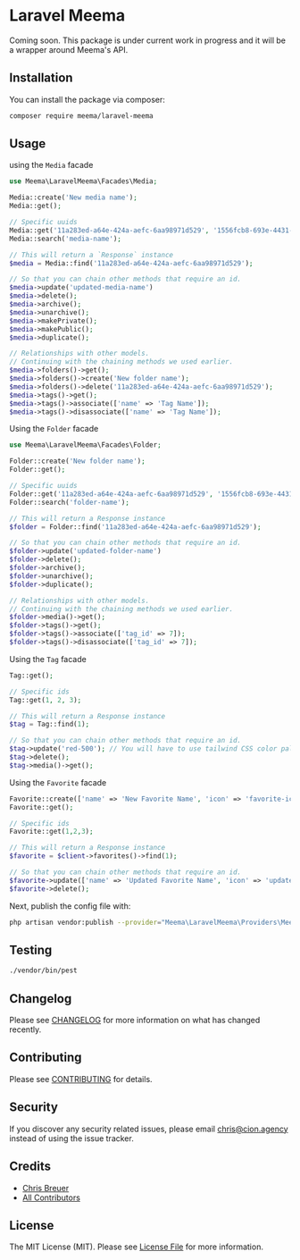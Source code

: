 # Laravel Meema

Coming soon. This package is under current work in progress and it will be a wrapper around Meema's API.

## Installation

You can install the package via composer:

```bash
composer require meema/laravel-meema
```

## Usage

using the `Media` facade

``` php
use Meema\LaravelMeema\Facades\Media;

Media::create('New media name');
Media::get();

// Specific uuids
Media::get('11a283ed-a64e-424a-aefc-6aa98971d529', '1556fcb8-693e-4431-8b16-3b2b7bb8fcc7');
Media::search('media-name');

// This will return a `Response` instance
$media = Media::find('11a283ed-a64e-424a-aefc-6aa98971d529');

// So that you can chain other methods that require an id.
$media->update('updated-media-name')
$media->delete();
$media->archive();
$media->unarchive();
$media->makePrivate();
$media->makePublic();
$media->duplicate();

// Relationships with other models.
// Continuing with the chaining methods we used earlier.
$media->folders()->get();
$media->folders()->create('New folder name');
$media->folders()->delete('11a283ed-a64e-424a-aefc-6aa98971d529');
$media->tags()->get();
$media->tags()->associate(['name' => 'Tag Name']);
$media->tags()->disassociate(['name' => 'Tag Name']);
```
Using the `Folder` facade

```php
use Meema\LaravelMeema\Facades\Folder;

Folder::create('New folder name');
Folder::get();

// Specific uuids
Folder::get('11a283ed-a64e-424a-aefc-6aa98971d529', '1556fcb8-693e-4431-8b16-3b2b7bb8fcc7');
Folder::search('folder-name');

// This will return a Response instance
$folder = Folder::find('11a283ed-a64e-424a-aefc-6aa98971d529');

// So that you can chain other methods that require an id.
$folder->update('updated-folder-name')
$folder->delete();
$folder->archive();
$folder->unarchive();
$folder->duplicate();

// Relationships with other models.
// Continuing with the chaining methods we used earlier.
$folder->media()->get();
$folder->tags()->get();
$folder->tags()->associate(['tag_id' => 7]);
$folder->tags()->disassociate(['tag_id' => 7]);
```

Using the `Tag` facade

```php
Tag::get();

// Specific ids
Tag::get(1, 2, 3);

// This will return a Response instance
$tag = Tag::find(1);

// So that you can chain other methods that require an id.
$tag->update('red-500'); // You will have to use tailwind CSS color palletes.
$tag->delete();
$tag->media()->get();
```

Using the `Favorite` facade
```php
Favorite::create(['name' => 'New Favorite Name', 'icon' => 'favorite-icon']);
Favorite::get();

// Specific ids
Favorite::get(1,2,3);

// This will return a Response instance
$favorite = $client->favorites()->find(1);

// So that you can chain other methods that require an id.
$favorite->update(['name' => 'Updated Favorite Name', 'icon' => 'updated-favorite-icon']);
$favorite->delete();
```

Next, publish the config file with:

```bash
php artisan vendor:publish --provider="Meema\LaravelMeema\Providers\MeemaServiceProvider" --tag="config"
```

## Testing

``` bash
./vendor/bin/pest
```

## Changelog

Please see [CHANGELOG](CHANGELOG.md) for more information on what has changed recently.

## Contributing

Please see [CONTRIBUTING](CONTRIBUTING.md) for details.

## Security

If you discover any security related issues, please email chris@cion.agency instead of using the issue tracker.

## Credits

- [Chris Breuer](https://github.com/Chris1904)
- [All Contributors](../../contributors)

## License

The MIT License (MIT). Please see [License File](LICENSE.md) for more information.
